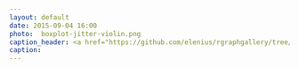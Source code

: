 ```yaml
---
layout: default
date: 2015-09-04 16:00
photo:  boxplot-jitter-violin.png
caption_header: <a href="https://github.com/elenius/rgraphgallery/tree/gh-pages/R-plots/boxplot-jitter-violin.R" target="_blank">Box-, violinplot with jitter</a>
caption: 
---
```


